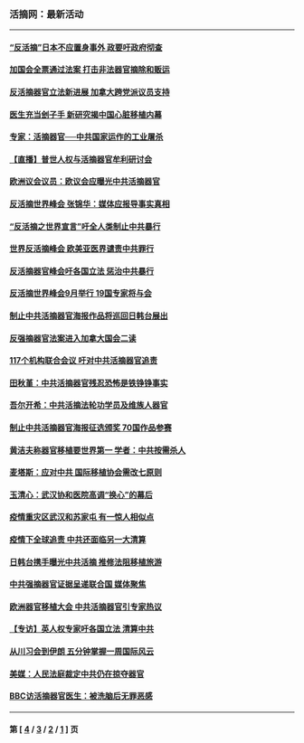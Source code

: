 ### 活摘网：最新活动
---
#### [“反活摘”日本不应置身事外 政要吁政府彻查](../../pages/nf5883/n13971188.md?07020430) 
#### [加国会全票通过法案 打击非法器官摘除和贩运](../../pages/nf5883/n13884924.md?07020430) 
#### [反活摘器官立法新进展 加拿大跨党派议员支持](../../pages/nf5883/n13876061.md?07020430) 
#### [医生充当刽子手 新研究揭中国心脏移植内幕](../../pages/nf5883/n13772291.md?07020430) 
#### [专家：活摘器官──中共国家运作的工业屠杀](../../pages/nf5883/n13761178.md?07020430) 
#### [【直播】普世人权与活摘器官牟利研讨会](../../pages/nf5883/n13425146.md?07020430) 
#### [欧洲议会议员：欧议会应曝光中共活摘器官](../../pages/nf5883/n13336571.md?07020430) 
#### [反活摘世界峰会 张锦华：媒体应报导事实真相](../../pages/nf5883/n13278502.md?07020430) 
#### [“反活摘之世界宣言”吁全人类制止中共暴行](../../pages/nf5883/n13259730.md?07020430) 
#### [世界反活摘峰会 欧美亚医界谴责中共罪行](../../pages/nf5883/n13253550.md?07020430) 
#### [反活摘器官峰会吁各国立法 惩治中共暴行](../../pages/nf5883/n13245052.md?07020430) 
#### [反活摘世界峰会9月举行 19国专家将与会](../../pages/nf5883/n13201492.md?07020430) 
#### [制止中共活摘器官海报作品将巡回日韩台展出](../../pages/nf5883/n13177791.md?07020430) 
#### [反强摘器官法案进入加拿大国会二读](../../pages/nf5883/n13033450.md?07020430) 
#### [117个机构联合会议 吁对中共活摘器官追责](../../pages/nf5883/n12775087.md?07020430) 
#### [田秋堇：中共活摘器官残忍恐怖是铁铮铮事实](../../pages/nf5883/n12702148.md?07020430) 
#### [吾尔开希：中共活摘法轮功学员及维族人器官](../../pages/nf5883/n12693197.md?07020430) 
#### [制止中共活摘器官海报征选颁奖 70国作品参赛](../../pages/nf5883/n12692050.md?07020430) 
#### [黄洁夫称器官移植要世界第一 学者：中共按需杀人](../../pages/nf5883/n12572329.md?07020430) 
#### [麦塔斯：应对中共 国际移植协会需改七原则](../../pages/nf5883/n12514711.md?07020430) 
#### [玉清心：武汉协和医院高调“换心”的幕后](../../pages/nf5883/n12298730.md?07020430) 
#### [疫情重灾区武汉和苏家屯 有一惊人相似点](../../pages/nf5883/n12150824.md?07020430) 
#### [疫情下全球追责 中共还面临另一大清算](../../pages/nf5883/n12070397.md?07020430) 
#### [日韩台携手曝光中共活摘 推修法阻移植旅游](../../pages/nf5883/n11712046.md?07020430) 
#### [中共强摘器官证据呈递联合国 媒体聚焦](../../pages/nf5883/n11546426.md?07020430) 
#### [欧洲器官移植大会 中共活摘器官引专家热议](../../pages/nf5883/n11539095.md?07020430) 
#### [【专访】英人权专家吁各国立法 清算中共](../../pages/nf5883/n11367315.md?07020430) 
#### [从川习会到伊朗 五分钟掌握一周国际风云](../../pages/nf5883/n11338520.md?07020430) 
#### [美媒：人民法庭裁定中共仍在掠夺器官](../../pages/nf5883/n11334897.md?07020430) 
#### [BBC访活摘器官医生：被洗脑后无罪恶感](../../pages/nf5883/n11335935.md?07020430) 

---
#### 第 [ [4](./4.md?07020430) / [3](./3.md?07020430) / [2](./2.md?07020430) / [1](./1.md?07020430) ] 页
